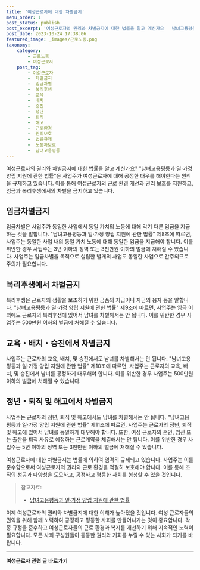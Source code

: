```yaml
---
title: '여성근로자에 대한 차별금지'
menu_order: 1
post_status: publish
post_excerpt: '여성근로자의 권리와 차별금지에 대한 법률을 알고 계신가요   남녀고용평등과 일 가정 양립 지원에 관한 법률 은 사업주가 여성근로자에 대해 공정한 대우를 해야한다는 원칙을 규제하고 있습니다. 이를 통해 여성근로자의 근로 환경 개선과 권리 보호를 지원하고, 임금과 복리후생에서의 차별을 금지하고 있습니다.'
post_date: 2023-10-24 17:38:06
featured_image: _images/근로노동.png
taxonomy:
    category:
        - 근로노동
        - 여성근로자
    post_tag:
        - 여성근로자
        -  차별금지
        -  임금차별
        -  복리후생
        -  교육
        -  배치
        -  승진
        -  정년
        -  퇴직
        -  해고
        -  근로환경
        -  권리보호
        -  법률규제
        -  노동자보호
        -  남녀고용평등
---
```




여성근로자의 권리와 차별금지에 대한 법률을 알고 계신가요? "남녀고용평등과 일·가정 양립 지원에 관한 법률"은 사업주가 여성근로자에 대해 공정한 대우를 해야한다는 원칙을 규제하고 있습니다. 이를 통해 여성근로자의 근로 환경 개선과 권리 보호를 지원하고, 임금과 복리후생에서의 차별을 금지하고 있습니다.

## 임금차별금지

임금차별은 사업주가 동일한 사업에서 동일 가치의 노동에 대해 각기 다른 임금을 지급하는 것을 말합니다. "남녀고용평등과 일·가정 양립 지원에 관한 법률" 제8조에 따르면, 사업주는 동일한 사업 내의 동일 가치 노동에 대해 동일한 임금을 지급해야 합니다. 이를 위반한 경우 사업주는 3년 이하의 징역 또는 3천만원 이하의 벌금에 처해질 수 있습니다. 사업주는 임금차별을 목적으로 설립한 별개의 사업도 동일한 사업으로 간주되므로 주의가 필요합니다.

## 복리후생에서 차별금지

복리후생은 근로자의 생활을 보조하기 위한 금품의 지급이나 자금의 융자 등을 말합니다. "남녀고용평등과 일·가정 양립 지원에 관한 법률" 제9조에 따르면, 사업주는 임금 이외에도 근로자의 복리후생에 있어서 남녀를 차별해서는 안 됩니다. 이를 위반한 경우 사업주는 500만원 이하의 벌금에 처해질 수 있습니다.

## 교육・배치・승진에서 차별금지

사업주는 근로자의 교육, 배치, 및 승진에서도 남녀를 차별해서는 안 됩니다. "남녀고용평등과 일·가정 양립 지원에 관한 법률" 제10조에 따르면, 사업주는 근로자의 교육, 배치, 및 승진에서 남녀를 공정하게 대우해야 합니다. 이를 위반한 경우 사업주는 500만원 이하의 벌금에 처해질 수 있습니다.

## 정년・퇴직 및 해고에서 차별금지

사업주는 근로자의 정년, 퇴직 및 해고에서도 남녀를 차별해서는 안 됩니다. "남녀고용평등과 일·가정 양립 지원에 관한 법률" 제11조에 따르면, 사업주는 근로자의 정년, 퇴직 및 해고에 있어서 남녀를 동일하게 대우해야 합니다. 또한, 여성 근로자의 혼인, 임신 또는 출산을 퇴직 사유로 예정하는 근로계약을 체결해서는 안 됩니다. 이를 위반한 경우 사업주는 5년 이하의 징역 또는 3천만원 이하의 벌금에 처해질 수 있습니다.

여성근로자에 대한 차별금지는 법률에 의하여 엄격히 규제되고 있습니다. 사업주는 이를 준수함으로써 여성근로자의 권리와 근로 환경을 적절히 보호해야 합니다. 이를 통해 조직의 성공과 다양성을 도모하고, 공정하고 평등한 사회를 형성할 수 있을 것입니다.

> 참고자료:
> - [남녀고용평등과 일·가정 양립 지원에 관한 법률](http://law.go.kr/lsSc.do?menuId=0&query=%EB%82%A8%EB%85%80%EA%B3%A0%EC%9A%A9%ED%8F%89%EB%93%B1%EA%B3%BC+%EC%9D%BC%25E3%2585%2580%25EC%259B%90+%EC%96%91%EB%A6%BD+%EC%9D%B4%25E3%2585%2580%25EC%2584%25B1+%EC%A7%80%25EC%259B%90+%EC%97%90+%EA%B4%80%25E3%2585%2580%25ED%2595%2598%25E3%258A%25B8%25E3%2585%259D%25E3%2586%258A%25EB%258B%25A6%25EB%258B%.ED%95%9C+%EB%B2%95%25EB%25A5%25A0#undefined)

이제 여성근로자의 권리와 차별금지에 대한 이해가 높아졌을 것입니다. 여성 근로자들의 권익을 위해 함께 노력하여 공정하고 평등한 사회를 만들어나가는 것이 중요합니다. 각종 규정을 준수하고 여성근로자들의 근로 환경과 복지를 개선하기 위해 지속적인 노력이 필요합니다. 모든 사회 구성원들이 동등한 권리와 기회를 누릴 수 있는 사회가 되기를 바랍니다.

<!-- wp:separator -->
<hr class="wp-block-separator has-alpha-channel-opacity"/>
<!-- /wp:separator -->

<!-- wp:group {"backgroundColor":"base","layout":{"type":"constrained"}} -->
<div class="wp-block-group has-base-background-color has-background"><!-- wp:paragraph {"align":"center","fontSize":"medium"} -->
<p class="has-text-align-center has-large-font-size"><strong>여성근로자 관련 글 바로가기</strong></p>
<!-- /wp:paragraph -->


<!-- wp:latest-posts
{"categories":[{"id":10991,"count":19,"description":"","link":"https://uknowlaw.com/category/%ec%97%ac%ec%84%b1%ea%b7%bc%eb%a1%9c%ec%9e%90/","name":"여성근로자","slug":"여성근로자","taxonomy":"category","parent":0,"meta":[],"_links":{"self":[{"href":"https://uknowlaw.com/wp-json/wp/v2/categories/10991"}],"collection":[{"href":"https://uknowlaw.com/wp-json/wp/v2/categories"}],"about":[{"href":"https://uknowlaw.com/wp-json/wp/v2/taxonomies/category"}],"wp:post_type":[{"href":"https://uknowlaw.com/wp-json/wp/v2/posts?categories=10991"}],"curies":[{"name":"wp","href":"https://api.w.org/{rel}","templated":true}]}}],"postsToShow":100,"excerptLength":28,"postLayout":"grid","columns":2,"featuredImageAlign":"left","featuredImageSizeSlug":"large","fontSize":18px} /--></div>
<!-- /wp:group -->